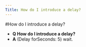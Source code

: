 ```yaml
---
Title: How do I introduce a delay?
---
```

#How do I introduce a delay?
- **Q How do I introduce a delay?**
- **A** (Delay forSeconds: 5) wait.

